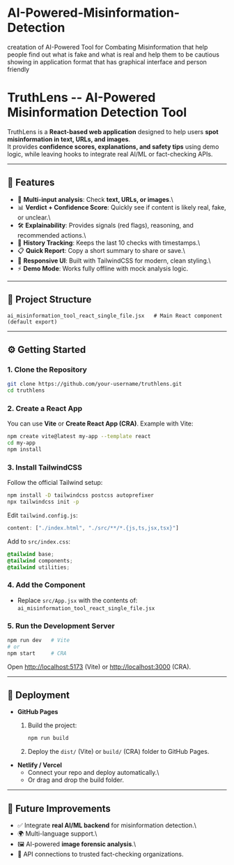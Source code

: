 # AI-Powered-Misinformation-Detection
creatation of AI-Powered Tool for Combating Misinformation that help people find out what is fake and what is real and help them to be cautious showing in application format that has graphical interface and person friendly

# TruthLens -- AI-Powered Misinformation Detection Tool

TruthLens is a **React-based web application** designed to help users
**spot misinformation in text, URLs, and images**.\
It provides **confidence scores, explanations, and safety tips** using
demo logic, while leaving hooks to integrate real AI/ML or fact-checking
APIs.

------------------------------------------------------------------------

## 🌟 Features

-   🔎 **Multi-input analysis**: Check **text, URLs, or images**.\
-   📊 **Verdict + Confidence Score**: Quickly see if content is likely
    real, fake, or unclear.\
-   🛠 **Explainability**: Provides signals (red flags), reasoning, and
    recommended actions.\
-   📜 **History Tracking**: Keeps the last 10 checks with timestamps.\
-   📋 **Quick Report**: Copy a short summary to share or save.\
-   🎨 **Responsive UI**: Built with TailwindCSS for modern, clean
    styling.\
-   ⚡ **Demo Mode**: Works fully offline with mock analysis logic.

------------------------------------------------------------------------

## 📂 Project Structure

    ai_misinformation_tool_react_single_file.jsx   # Main React component (default export)

------------------------------------------------------------------------

## ⚙️ Getting Started

### 1. Clone the Repository

``` bash
git clone https://github.com/your-username/truthlens.git
cd truthlens
```

### 2. Create a React App

You can use **Vite** or **Create React App (CRA)**. Example with Vite:

``` bash
npm create vite@latest my-app --template react
cd my-app
npm install
```

### 3. Install TailwindCSS

Follow the official Tailwind setup:

``` bash
npm install -D tailwindcss postcss autoprefixer
npx tailwindcss init -p
```

Edit `tailwind.config.js`:

``` js
content: ["./index.html", "./src/**/*.{js,ts,jsx,tsx}"]
```

Add to `src/index.css`:

``` css
@tailwind base;
@tailwind components;
@tailwind utilities;
```

### 4. Add the Component

-   Replace `src/App.jsx` with the contents of:\
    `ai_misinformation_tool_react_single_file.jsx`

### 5. Run the Development Server

``` bash
npm run dev   # Vite
# or
npm start     # CRA
```

Open <http://localhost:5173> (Vite) or <http://localhost:3000> (CRA).

------------------------------------------------------------------------

## 🚀 Deployment

-   **GitHub Pages**
    1.  Build the project:

        ``` bash
        npm run build
        ```

    2.  Deploy the `dist/` (Vite) or `build/` (CRA) folder to GitHub
        Pages.
-   **Netlify / Vercel**
    -   Connect your repo and deploy automatically.\
    -   Or drag and drop the build folder.

------------------------------------------------------------------------

## 🔧 Future Improvements

-   ✅ Integrate **real AI/ML backend** for misinformation detection.\
-   🌍 Multi-language support.\
-   🖼 AI-powered **image forensic analysis**.\
-   🔗 API connections to trusted fact-checking organizations.
